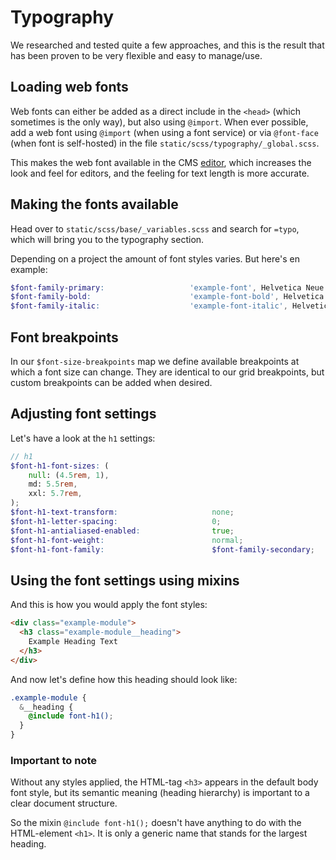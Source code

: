 # Typography

We researched and tested quite a few approaches, and this is the result that has been proven to be very flexible and easy to manage/use.

## Loading web fonts

Web fonts can either be added as a direct include in the `<head>` (which sometimes is the only way), but also using `@import`. When ever possible, add a web font using `@import` (when using a font service) or via `@font-face` (when font is self-hosted) in the file `static/scss/typography/_global.scss`.

This makes the web font available in the CMS [editor](editor.md), which increases the look and feel for editors, and the feeling for text length is more accurate.

## Making the fonts available

Head over to `static/scss/base/_variables.scss` and search for `=typo`, which will bring you to the typography section.

Depending on a project the amount of font styles varies. But here's en example:

```SCSS
$font-family-primary:                   'example-font', Helvetica Neue Regular, Arial, serif;
$font-family-bold:                      'example-font-bold', Helvetica Neue Bold, Arial, serif;
$font-family-italic:                    'example-font-italic', Helvetica Neue Italic, Arial, serif;
```

## Font breakpoints

In our `$font-size-breakpoints` map we define available breakpoints at which a font size can change. They are identical to our grid breakpoints, but custom breakpoints can be added when desired.

## Adjusting font settings

Let's have a look at the `h1` settings:

```SCSS
// h1
$font-h1-font-sizes: (
    null: (4.5rem, 1),
    md: 5.5rem,
    xxl: 5.7rem,
);
$font-h1-text-transform:                     none;
$font-h1-letter-spacing:                     0;
$font-h1-antialiased-enabled:                true;
$font-h1-font-weight:                        normal;
$font-h1-font-family:                        $font-family-secondary;
```

## Using the font settings using <strong>mixins</strong>

And this is how you would apply the font styles:

```HTML
<div class="example-module">
  <h3 class="example-module__heading">
    Example Heading Text
  </h3>
</div>
```

And now let's define how this heading should look like:

```SCSS
.example-module {
  &__heading {
    @include font-h1();
  }
}
```

### Important to note

Without any styles applied, the HTML-tag `<h3>` appears in the default body font style, but its semantic meaning (heading hierarchy) is important to a clear document structure.

So the mixin `@include font-h1();` doesn't have anything to do with the HTML-element `<h1>`. It is only a generic name that stands for the largest heading.
